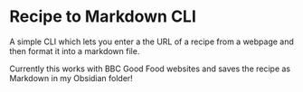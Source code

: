 # Recipe to Markdown CLI

A simple CLI which lets you enter a the URL of a recipe from a webpage and then format it into a markdown file.

Currently this works with BBC Good Food websites and saves the recipe as Markdown in my Obsidian folder!
